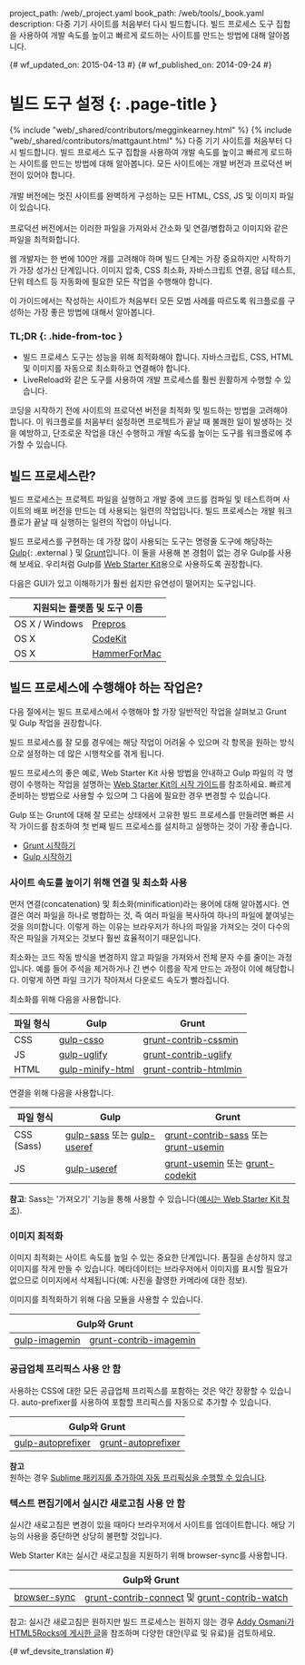 project_path: /web/_project.yaml
book_path: /web/tools/_book.yaml
description: 다중 기기 사이트를 처음부터 다시 빌드합니다. 빌드 프로세스 도구 집합을 사용하여 개발 속도를 높이고 빠르게 로드하는 사이트를 만드는 방법에 대해 알아봅니다.

{# wf_updated_on: 2015-04-13 #}
{# wf_published_on: 2014-09-24 #}

# 빌드 도구 설정 {: .page-title }

{% include "web/_shared/contributors/megginkearney.html" %}
{% include "web/_shared/contributors/mattgaunt.html" %}
다중 기기 사이트를 처음부터 다시 빌드합니다. 빌드 프로세스 도구 집합을 사용하여 개발 속도를 높이고 빠르게 로드하는 사이트를 만드는 방법에 대해 알아봅니다. 모든 사이트에는 개발 버전과 프로덕션 버전이 있어야 합니다.<br /><br />개발 버전에는 멋진 사이트를 완벽하게 구성하는 모든 HTML, CSS, JS 및 이미지 파일이 있습니다.<br /><br />프로덕션 버전에서는 이러한 파일을 가져와서 간소화 및 연결/병합하고 이미지와 같은 파일을 최적화합니다.

웹 개발자는 한 번에 100만 개를 고려해야 하며 빌드 단계는
가장 중요하지만 시작하기가 가장 성가신 단계입니다.  이미지
압축, CSS 최소화, 자바스크립트 연결, 응답
테스트, 단위 테스트 등
자동화에 필요한 모든 작업을 수행해야 합니다.

이 가이드에서는 작성하는 사이트가 처음부터 모든 모범 사례를
따르도록 워크플로를 구성하는 가장 좋은 방법에
대해서 알아봅니다.


### TL;DR {: .hide-from-toc }
- 빌드 프로세스 도구는 성능을 위해 최적화해야 합니다. 자바스크립트, CSS, HTML 및 이미지를 자동으로 최소화하고 연결해야 합니다.
- LiveReload와 같은 도구를 사용하여 개발 프로세스를 훨씬 원활하게 수행할 수 있습니다.


코딩을 시작하기 전에 사이트의 프로덕션 버전을 최적화 및
빌드하는 방법을 고려해야 합니다. 이 워크플로를 처음부터 설정하면
프로젝트가 끝날 때 불쾌한 일이 발생하는 것을 예방하고,
단조로운 작업을 대신 수행하고 개발 속도를 높이는 도구를 워크플로에
추가할 수 있습니다.

## 빌드 프로세스란?

빌드 프로세스는 프로젝트 파일을 실행하고 개발 중에
코드를 컴파일 및 테스트하며 사이트의 배포 버전을 만드는 데 사용되는
일련의 작업입니다.  빌드 프로세스는 개발 워크플로가 끝날 때 실행하는
일련의 작업이 아닙니다.

빌드 프로세스를 구현하는 데 가장 많이 사용되는 도구는
명령줄 도구에 해당하는 [Gulp](http://gulpjs.com/){: .external } 및
[Grunt](http://gruntjs.com/)입니다. 이 둘을 사용해 본 경험이 없는 경우 Gulp를 사용해 보세요.
우리처럼 Gulp를 [Web Starter Kit](/web/tools/starter-kit/)용으로
사용하도록 권장합니다.

다음은 GUI가 있고 이해하기가 훨씬 쉽지만 유연성이
떨어지는 도구입니다.

<table class="responsive">
  <thead>
    <tr>
      <th colspan="2">지원되는 플랫폼 및 도구 이름</th>
    </tr>
  </thead>
  <tbody>
    <tr>
      <td data-th="Supported Platforms">OS X / Windows</td>
      <td data-th="Gulp"><a href="http://alphapixels.com/prepros/">Prepros</a></td>
    </tr>
    <tr>
      <td data-th="Supported Platforms">OS X</td>
      <td data-th="Gulp"><a href="https://incident57.com/codekit/">CodeKit</a></td>
    </tr>
    <tr>
      <td data-th="Supported Platforms">OS X</td>
      <td data-th="Gulp"><a href="http://hammerformac.com/">HammerForMac</a></td>
    </tr>
  </tbody>
</table>


## 빌드 프로세스에 수행해야 하는 작업은?

다음 절에서는 빌드 프로세스에서 수행해야 할
가장 일반적인 작업을 살펴보고 Grunt 및 Gulp 작업을 권장합니다.

빌드 프로세스를 잘 모를 경우에는 해당 작업이 어려울 수 있으며
각 항목을 원하는 방식으로 설정하는 데 많은 시행착오를 겪게 됩니다.

빌드 프로세스의 좋은 예로, Web Starter Kit 사용 방법을 안내하고 Gulp 파일의 각 명령이
수행하는 작업을 설명하는
[Web Starter Kit의 시작 가이드](/web/fundamentals/getting-started/web-starter-kit/)를
참조하세요. 빠르게 준비하는 방법으로 사용할 수 있으며
그 다음에 필요한 경우 변경할 수 있습니다.

Gulp 또는 Grunt에 대해 잘 모르는 상태에서 고유한
빌드 프로세스를 만들려면 빠른 시작 가이드를 참조하여 첫 번째 빌드 프로세스를
설치하고 실행하는 것이 가장 좋습니다.

* [Grunt 시작하기](http://gruntjs.com/getting-started)
* [Gulp
 시작하기](https://github.com/gulpjs/gulp/blob/master/docs/getting-started.md#getting-started)

### 사이트 속도를 높이기 위해 연결 및 최소화 사용

먼저 연결(concatenation) 및 최소화(minification)라는 용어에 대해 알아봅시다. 연결은
여러 파일을 하나로 병합하는 것, 즉 여러 파일을
복사하여 하나의 파일에 붙여넣는 것을 의미합니다. 이렇게 하는 이유는 브라우저가 하나의
파일을 가져오는 것이 다수의 작은 파일을 가져오는 것보다 훨씬 효율적이기 때문입니다.

최소화는 코드 작동 방식을 변경하지 않고 파일을 가져와서
전체 문자 수를 줄이는 과정입니다. 예를 들어 주석을 제거하거나
긴 변수 이름을 작게 만드는 과정이 이에 해당합니다. 이렇게 하면
파일 크기가 작아져서 다운로드 속도가 빨라집니다.

최소화를 위해 다음을 사용합니다.

<table>
  <thead>
    <tr>
      <th data-th="Type of File">파일 형식</th>
      <th data-th="Gulp">Gulp</th>
      <th data-th="Grunt">Grunt</th>
    </tr>
  </thead>
  <tbody>
    <tr>
      <td data-th="Type of File">CSS</td>
      <td data-th="Gulp"><a href="https://github.com/ben-eb/gulp-csso">gulp-csso</a></td>
      <td data-th="Grunt"><a href="https://github.com/gruntjs/grunt-contrib-cssmin">grunt-contrib-cssmin</a></td>
    </tr>
    <tr>
      <td data-th="Type of File">JS</td>
      <td data-th="Gulp"><a href="https://github.com/terinjokes/gulp-uglify/">gulp-uglify</a></td>
      <td data-th="Grunt"><a href="https://github.com/gruntjs/grunt-contrib-uglify">grunt-contrib-uglify</a></td>
    </tr>
    <tr>
      <td data-th="Type of File">HTML</td>
      <td data-th="Gulp"><a href="https://www.npmjs.com/package/gulp-minify-html">gulp-minify-html</a></td>
      <td data-th="Grunt"><a href="https://github.com/gruntjs/grunt-contrib-htmlmin">grunt-contrib-htmlmin</a></td>
    </tr>
  </tbody>
</table>

연결을 위해 다음을 사용합니다.

<table>
  <thead>
    <tr>
      <th data-th="Type of File">파일 형식</th>
      <th data-th="Gulp">Gulp</th>
      <th data-th="Grunt">Grunt</th>
    </tr>
  </thead>
  <tbody>
    <tr>
      <td data-th="Type of File">CSS (Sass)</td>
      <td data-th="Gulp"><a href="https://github.com/dlmanning/gulp-sass">gulp-sass</a> 또는 <a href="https://github.com/jonkemp/gulp-useref">gulp-useref</a></td>
      <td data-th="Grunt"><a href="https://github.com/gruntjs/grunt-contrib-sass">grunt-contrib-sass</a> 또는 <a href="https://github.com/yeoman/grunt-usemin">grunt-usemin</a></td>
    </tr>
    <tr>
      <td data-th="Type of File">JS</td>
      <td data-th="Gulp"><a href="https://github.com/jonkemp/gulp-useref">gulp-useref</a></td>
      <td data-th="Grunt"><a href="https://github.com/yeoman/grunt-usemin">grunt-usemin</a> 또는 <a href="https://github.com/fatso83/grunt-codekit">grunt-codekit</a></td>
    </tr>
  </tbody>
</table>

**참고**: Sass는 '가져오기' 기능을 통해 사용할 수 있습니다([예시는 Web Starter
Kit 참조](https://github.com/google/web-starter-kit/blob/master/app/styles/main.scss)).

### 이미지 최적화

이미지 최적화는 사이트 속도를 높일 수 있는 중요한 단계입니다.
품질을 손상하지 않고 이미지를 작게 만들 수 있습니다. 메타데이터는
브라우저에서 이미지를 표시할 필요가 없으므로 이미지에서
삭제됩니다(예: 사진을 촬영한 카메라에 대한 정보).

이미지를 최적화하기 위해 다음 모듈을 사용할 수 있습니다.

<table class="responsive">
  <thead>
    <tr>
      <th colspan="2">Gulp와 Grunt</th>
    </tr>
  </thead>
  <tbody>
    <tr>
      <td data-th="Gulp"><a href="https://github.com/sindresorhus/gulp-imagemin">gulp-imagemin</a></td>
      <td data-th="Grunt"><a href="https://github.com/gruntjs/grunt-contrib-imagemin">grunt-contrib-imagemin</a></td>
    </tr>
  </tbody>
</table>

### 공급업체 프리픽스 사용 안 함

사용하는 CSS에 대한 모든 공급업체 프리픽스를 포함하는 것은 약간 장황할 수
있습니다. auto-prefixer를 사용하여 포함할 프리픽스를 자동으로 추가할 수
있습니다.

<table class="responsive">
  <thead>
    <tr>
      <th colspan="2">Gulp와 Grunt</th>
    </tr>
  </thead>
  <tbody>
    <tr>
      <td data-th="Gulp"><a href="https://github.com/sindresorhus/gulp-autoprefixer">gulp-autoprefixer</a></td>
      <td data-th="Grunt"><a href="https://github.com/nDmitry/grunt-autoprefixer">grunt-autoprefixer</a></td>
    </tr>
  </tbody>
</table>

**참고**  
원하는 경우 [Sublime 패키지를 추가하여 자동 프리픽싱을 수행할 수
있습니다](/web/tools/setup/setup-editor#autoprefixer).

### 텍스트 편집기에서 실시간 새로고침 사용 안 함

실시간 새로고침은 변경이 있을 때마다 브라우저에서 사이트를 업데이트합니다.
해당 기능의 사용을 중단하면 상당히 불편할 것입니다.

Web Starter Kit는 실시간 새로고침을 지원하기 위해 browser-sync를 사용합니다.

<table class="responsive">
  <thead>
    <tr>
      <th colspan="2">Gulp와 Grunt</th>
    </tr>
  </thead>
  <tbody>
    <tr>
      <td data-th="Gulp"><a href="http://www.browsersync.io/docs/gulp/">browser-sync</a></td>
      <td data-th="Grunt"><a href="https://github.com/gruntjs/grunt-contrib-connect">grunt-contrib-connect</a> 및 <a href="https://github.com/gruntjs/grunt-contrib-watch">grunt-contrib-watch</a></td>
    </tr>
  </tbody>
</table>

참고: 실시간 새로고침은 원하지만 빌드 프로세스는 원하지 않는 경우 [Addy Osmani가 HTML5Rocks에 게시한 글](http://www.html5rocks.com/en/tutorials/tooling/synchronized-cross-device-testing/)을 참조하며 다양한 대안(무료 및 유료)을 검토하세요.


{# wf_devsite_translation #}
